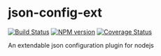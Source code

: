 # json-config-ext

[![Build Status](https://travis-ci.org/Roman-Lo/json-config-ext.svg?branch=master)](https://travis-ci.org/Roman-Lo/json-config-ext)
[![NPM version](https://img.shields.io/npm/v/json-config-ext.svg)](https://www.npmjs.com/package/json-config-ext)
[![Coverage Status](https://coveralls.io/repos/github/Roman-Lo/json-config-ext/badge.svg?branch=master)](https://coveralls.io/github/Roman-Lo/json-config-ext?branch=master)

An extendable json configuration plugin for nodejs

